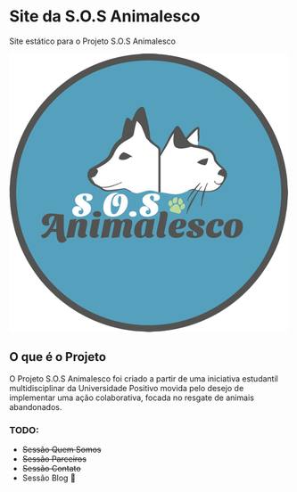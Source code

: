 # Site da S.O.S Animalesco 

Site estático para o Projeto S.O.S Animalesco

<img src="images/logo/logo-azul.png" alt="Logo Projeto S.O.S Animalesco">


## O que é o Projeto

O Projeto S.O.S Animalesco foi criado a partir de uma iniciativa estudantil 
multidisciplinar da Universidade Positivo movida pelo desejo de implementar uma ação
colaborativa, focada no resgate de animais abandonados.

### TODO:
- ~~Sessão Quem Somos~~
- ~~Sessão Parceiros~~
- ~~Sessão Contato~~
- Sessão Blog 🚧

